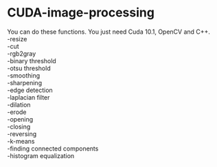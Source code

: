 # CUDA-image-processing
You can do these functions. You just need Cuda 10.1, OpenCV and C++.   
-resize  
-cut  
-rgb2gray  
-binary threshold  
-otsu threshold  
-smoothing  
-sharpening  
-edge detection  
-laplacian filter  
-dilation  
-erode  
-opening  
-closing  
-reversing  
-k-means  
-finding connected components  
-histogram equalization
